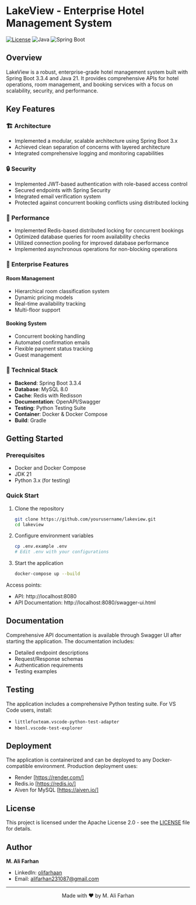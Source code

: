# LakeView - Enterprise Hotel Management System

[![License](https://img.shields.io/badge/License-Apache%202.0-blue.svg)](LICENSE)
![Java](https://img.shields.io/badge/Java-21-orange)
![Spring Boot](https://img.shields.io/badge/Spring%20Boot-3.3.4-green)

## Overview

LakeView is a robust, enterprise-grade hotel management system built with Spring Boot 3.3.4 and Java 21. It provides comprehensive APIs for hotel operations, room management, and booking services with a focus on scalability, security, and performance.

## Key Features

### 🏗️ Architecture
- Implemented a modular, scalable architecture using Spring Boot 3.x
- Achieved clean separation of concerns with layered architecture
- Integrated comprehensive logging and monitoring capabilities

### 🔒 Security
- Implemented JWT-based authentication with role-based access control
- Secured endpoints with Spring Security
- Integrated email verification system
- Protected against concurrent booking conflicts using distributed locking

### 💪 Performance
- Implemented Redis-based distributed locking for concurrent bookings
- Optimized database queries for room availability checks
- Utilized connection pooling for improved database performance
- Implemented asynchronous operations for non-blocking operations

### 🏢 Enterprise Features

#### Room Management
- Hierarchical room classification system
- Dynamic pricing models
- Real-time availability tracking
- Multi-floor support

#### Booking System
- Concurrent booking handling
- Automated confirmation emails
- Flexible payment status tracking
- Guest management

### 🔧 Technical Stack
- **Backend**: Spring Boot 3.3.4
- **Database**: MySQL 8.0
- **Cache**: Redis with Redisson
- **Documentation**: OpenAPI/Swagger
- **Testing**: Python Testing Suite
- **Container**: Docker & Docker Compose
- **Build**: Gradle

## Getting Started

### Prerequisites
- Docker and Docker Compose
- JDK 21
- Python 3.x (for testing)

### Quick Start

1. Clone the repository
    ```bash
    git clone https://github.com/yourusername/lakeview.git
    cd lakeview
    ```

2. Configure environment variables
    ```bash
    cp .env.example .env
    # Edit .env with your configurations
    ```

3. Start the application
    ```bash
    docker-compose up --build
    ```

Access points:
- API: http://localhost:8080
- API Documentation: http://localhost:8080/swagger-ui.html

## Documentation

Comprehensive API documentation is available through Swagger UI after starting the application. The documentation includes:
- Detailed endpoint descriptions
- Request/Response schemas
- Authentication requirements
- Testing examples

## Testing

The application includes a comprehensive Python testing suite. For VS Code users, install:
- `littlefoxteam.vscode-python-test-adapter`
- `hbenl.vscode-test-explorer`

## Deployment

The application is containerized and can be deployed to any Docker-compatible environment. Production deployment uses:
- Render [https://render.com/]
- Redis.io [https://redis.io/]
- Aiven for MySQL [https://aiven.io/]

## License

This project is licensed under the Apache License 2.0 - see the [LICENSE](LICENSE) file for details.

## Author

**M. Ali Farhan**
- LinkedIn: [olifarhaan](https://linkedin.com/in/olifarhaan)
- Email: [alifarhan231087@gmail.com](mailto:alifarhan231087@gmail.com)

---

<p align="center">Made with ❤️ by M. Ali Farhan</p>
